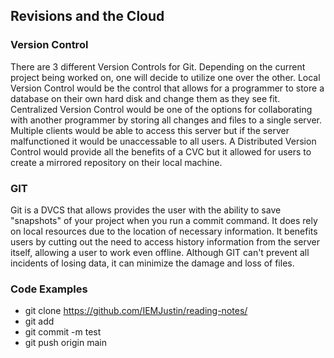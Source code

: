 ## Revisions and the Cloud

### Version Control
There are 3 different Version Controls for Git. Depending on the current project being worked on, one will decide to utilize one over the other.
Local Version Control would be the control that allows for a programmer to store a database on their own hard disk and change them as they see fit.
Centralized Version Control would be one of the options for collaborating with another programmer by storing all changes and files to a single server. 
Multiple clients would be able to access this server but if the server malfunctioned it would be unaccessable to all users.
A Distributed Version Control would provide all the benefits of a CVC but it allowed for users to create a mirrored repository on their local machine.

### GIT
Git is a DVCS that allows provides the user with the ability to save "snapshots" of your project when you run a commit command. 
It does rely on local resources due to the location of necessary information.
It benefits users by cutting out the need to access history information from the server itself, allowing a user to work even offline.
Although GIT can't prevent all incidents of losing data, it can minimize the damage and loss of files.

### Code Examples
- git clone https://github.com/IEMJustin/reading-notes/
- git add
- git commit -m test
- git push origin main

